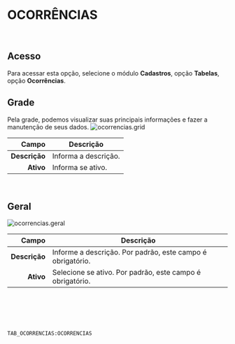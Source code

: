 # OCORRÊNCIAS
<br>

## Acesso
Para acessar esta opção, selecione o módulo **Cadastros**, opção **Tabelas**, opção **Ocorrências**.
<br>

## Grade
Pela grade, podemos visualizar suas principais informações e fazer a manutenção de seus dados.
![ocorrencias.grid](https://raw.githubusercontent.com/netforcews/docs-siscom/master/cadastros/imagens/ocorrencias.grid.png)

Campo | Descrição
--:|---
**Descrição** | Informa a descrição.
**Ativo** | Informa se ativo.
<br>

## Geral
![ocorrencias.geral](https://raw.githubusercontent.com/netforcews/docs-siscom/master/cadastros/imagens/ocorrencias.geral.png)

Campo | Descrição
--:|---
**Descrição** | Informe a descrição. Por padrão, este campo é obrigatório.
**Ativo** | Selecione se ativo. Por padrão, este campo é obrigatório.
<br>
<br>
<br>
<br>

```TAB_OCORRENCIAS:OCORRENCIAS```
